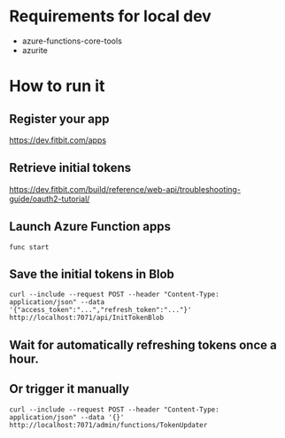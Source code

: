 # Requirements for local dev

- azure-functions-core-tools
- azurite

# How to run it

## Register your app
https://dev.fitbit.com/apps

## Retrieve initial tokens
https://dev.fitbit.com/build/reference/web-api/troubleshooting-guide/oauth2-tutorial/

## Launch Azure Function apps

```
func start
```

## Save the initial tokens in Blob

```
curl --include --request POST --header "Content-Type: application/json" --data '{"access_token":"...","refresh_token":"..."}' http://localhost:7071/api/InitTokenBlob
```

## Wait for automatically refreshing tokens once a hour.

## Or trigger it manually

```
curl --include --request POST --header "Content-Type: application/json" --data '{}' http://localhost:7071/admin/functions/TokenUpdater
```